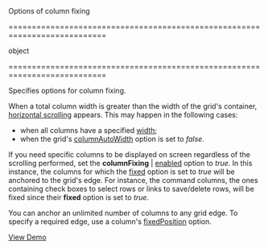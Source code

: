 <!--**
/*-------------------------------------------
    Auto-generated file. Do not modify.
-------------------------------------------

**-->
<!--d-->Options of column fixing<!--/d-->
===========================================================================
<!--type-->object<!--/type-->
===========================================================================

<!--shortDescription-->
Specifies options for column fixing. 
<!--/shortDescription-->

<!--fullDescription-->
When a total column width is greater than the width of the grid's container, [horizontal scrolling](/Documentation/Guide/UI_Widgets/Data_Grid/Data_Navigation/#Scrolling/Horizontal_Scrolling) appears. This may happen in the following cases:

- when all columns have a specified [width](/Documentation/ApiReference/UI_Widgets/dxDataGrid/Configuration/columns/#width);
- when the grid's [columnAutoWidth](/Documentation/ApiReference/UI_Widgets/dxDataGrid/Configuration/#columnAutoWidth) option is set to *false*.

If you need specific columns to be displayed on screen regardless of the scrolling performed, set the **columnFixing** | [enabled](/Documentation/ApiReference/UI_Widgets/dxDataGrid/Configuration/columnFixing/#enabled) option to *true*. In this instance, the columns for which the [fixed](/Documentation/ApiReference/UI_Widgets/dxDataGrid/Configuration/columns/#fixed) option is set to *true* will be anchored to the grid's edge. For instance, the command columns, the ones containing check boxes to select rows or links to save/delete rows, will be fixed since their **fixed** option is set to *true*. 

You can anchor an unlimited number of columns to any grid edge. To specify a required edge, use a column's [fixedPosition](/Documentation/ApiReference/UI_Widgets/dxDataGrid/Configuration/columns/#fixedPosition) option.

<a href="http://js.devexpress.com/Demos/WidgetsGallery/#demo/datagridgridcolumnscolumncustomization" class="button orange small fix-width-155" style="margin-right: 20px;" target="_blank">View Demo</a>


<!--/fullDescription-->